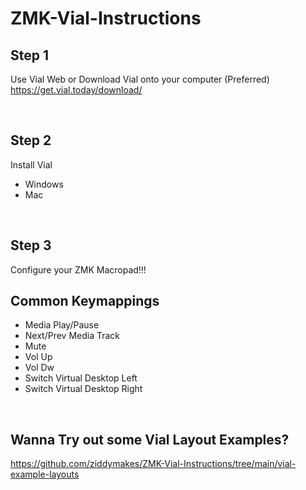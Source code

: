 # ZMK-Vial-Instructions

## Step 1
Use Vial Web or Download Vial onto your computer (Preferred) https://get.vial.today/download/

<br>

## Step 2
Install Vial
- Windows
- Mac

<br>

## Step 3 

Configure your ZMK Macropad!!!

## Common Keymappings
- Media Play/Pause
- Next/Prev Media Track
- Mute
- Vol Up
- Vol Dw
- Switch Virtual Desktop Left
- Switch Virtual Desktop Right

<br>

## Wanna Try out some Vial Layout Examples?
https://github.com/ziddymakes/ZMK-Vial-Instructions/tree/main/vial-example-layouts



